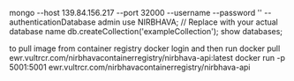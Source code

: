 mongo --host 139.84.156.217 --port 32000 --username <username> --password '<password>' --authenticationDatabase admin
use NIRBHAVA; // Replace with your actual database name
db.createCollection('exampleCollection');
show databases;


to pull image from container registry
docker login and then run
docker pull ewr.vultrcr.com/nirbhavacontainerregistry/nirbhava-api:latest
docker run -p 5001:5001 ewr.vultrcr.com/nirbhavacontainerregistry/nirbhava-api